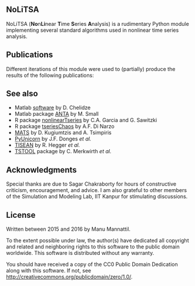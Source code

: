 NoLiTSA
-------

NoLiTSA (**No**n**Li**near **T**ime **S**eries **A**nalysis) is
a rudimentary Python module implementing several standard algorithms
used in nonlinear time series analysis.

Publications
------------

Different iterations of this module were used to (partially) produce the
results of the following publications:


See also
--------

- Matlab [software](http://egr.uri.edu/nld/software/) by D. Chelidze
- Matlab package [ANTA](http://staffhome.ecm.uwa.edu.au/~00027830/code.html) by M. Small
- R package [nonlinearTseries](https://cran.r-project.org/web/packages/nonlinearTseries/) by C.A. Garcia and G. Sawitzki
- R package [tseriesChaos](https://cran.r-project.org/web/packages/tseriesChaos/) by A.F. Di Narzo
- [MATS](https://www.mathworks.com/matlabcentral/fileexchange/27561-measures-of-analysis-of-time-series-toolkit--mats-) by D. Kugiumtzis and A. Tsimpiris
- [PyUnicorn](https://github.com/pik-copan/pyunicorn) by J.F. Donges *et al.*
- [TISEAN](http://www.mpipks-dresden.mpg.de/~tisean/) by R. Hegger *et al.*
- [TSTOOL](http://www.dpi.physik.uni-goettingen.de/tstool/) package by C. Merkwirth *et al.*

Acknowledgments
---------------

Special thanks are due to Sagar Chakraborty for hours of constructive
criticism, encouragement, and advice.  I am also grateful to other
members of the Simulation and Modeling Lab, IIT Kanpur for stimulating
discussions.

License
-------

Written between 2015 and 2016 by Manu Mannattil.

To the extent possible under law, the author(s) have dedicated all
copyright and related and neighboring rights to this software to the
public domain worldwide.  This software is distributed without any
warranty.

You should have received a copy of the CC0 Public Domain Dedication
along with this software. If not, see <http://creativecommons.org/publicdomain/zero/1.0/>.
